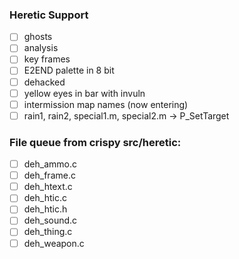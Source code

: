 ### Heretic Support
- [ ] ghosts
- [ ] analysis
- [ ] key frames
- [ ] E2END palette in 8 bit
- [ ] dehacked
- [ ] yellow eyes in bar with invuln
- [ ] intermission map names (now entering)
- [ ] rain1, rain2, special1.m, special2.m -> P_SetTarget

### File queue from crispy src/heretic:

- [ ] deh_ammo.c
- [ ] deh_frame.c
- [ ] deh_htext.c
- [ ] deh_htic.c
- [ ] deh_htic.h
- [ ] deh_sound.c
- [ ] deh_thing.c
- [ ] deh_weapon.c
